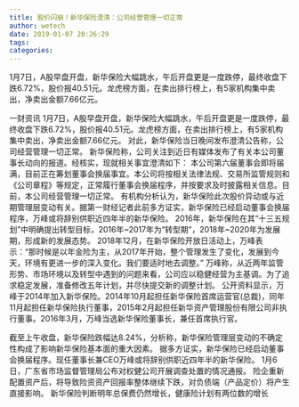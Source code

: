 ```yaml
---
title: 股价闪崩！新华保险澄清：公司经营管理一切正常
author: wetech
date: 2019-01-07 20:26:29
tags: 
categories: 
---
```

1月7日，A股早盘开盘，新华保险大幅跳水，午后开盘更是一度跌停，最终收盘下跌6.72%，股价报40.51元。龙虎榜方面，在卖出排行榜上，有5家机构集中卖出，净卖出金额7.66亿元。
<!-- more -->
一财资讯
1月7日，A股早盘开盘，新华保险大幅跳水，午后开盘更是一度跌停，最终收盘下跌6.72%，股价报40.51元。龙虎榜方面，在卖出排行榜上，有5家机构集中卖出，净卖出金额7.66亿元。
对此，新华保险当日晚间发布澄清公告称，公司经营管理一切正常。
新华保险称，公司关注到近日有媒体发布了有关本公司董事长动向的报道。经核实，现就相关事宜澄清如下：
本公司第六届董事会即将届满，目前正在筹划董事会换届事宜。本公司将按相关法律法规、交易所监管规则和《公司章程》等规定，正常履行董事会换届程序，并按要求及时披露相关信息。目前，本公司经营管理一切正常。
有机构分析认为，新华保险此次股价异动或与近期管理层变动有关。据第一财经记者此前多方证实，新华保险已经启动董事会换届程序，万峰或将辞别供职近四年半的新华保险。
2016年，新华保险在其“十三五规划”中明确提出转型目标，2016年~2017年为“转型期”，2018年~2020年为发展期，形成新的发展态势。
2018年12月，在新华保险开放日活动上，万峰表示：“那时候是以年金险为主，从2017年开始，整个管理发生了变化，发展到今天，环境有更进一步的深入变化。我们要适时地去调整。”
万峰称，从近两年监管形势、市场环境以及转型中遇到的问题来看，公司应以稳健经营为主基调。为了追求稳定发展，准备修改五年计划，并尽快提交新的调整计划。
公开资料显示，万峰于2014年加入新华保险。2014年10月起担任新华保险首席运营官(总裁)，同年11月起担任新华保险执行董事，2015年2月起担任新华资产管理股份有限公司非执行董事。2016年3月，万峰当选新华保险董事长，兼任首席执行官。
 
 
截至上午收盘，新华保险跌幅达8.24%，分析称，新华保险管理层变动的不确定性构成了影响新华保险基本面的重大因素。
据多方证实，新华保险已经启动董事会换届程序。现任董事长兼CEO万峰或将辞别供职近四年半的新华保险。
1月6日，广东省市场监督管理局公布对权健公司开展调查处置的情况通报。
险企重新配置资产后，将导致险资资产回报率整体继续下跌，对负债端（产品定价）将产生直接影响。
新华保险判断明年总保费仍然增长，健康险计划有两位数的增长
